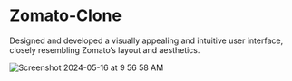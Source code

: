 # Zomato-Clone
Designed and developed a visually appealing and intuitive user interface, closely resembling Zomato’s layout and aesthetics.

![Screenshot 2024-05-16 at 9 56 58 AM](https://github.com/Sunny2k25/Zomato-Clone/assets/117598761/5eeb077c-db2d-41f8-9a4b-1c72825753a0)
